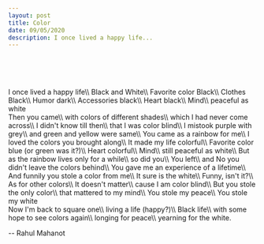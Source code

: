 ```yaml
---
layout: post
title: Color
date: 09/05/2020
description: I once lived a happy life...
---
```



<br><br>

<br>
I once lived a happy life\\
Black and White\\
Favorite color Black\\
Clothes Black\\
Humor dark\\
Accessories black\\
Heart black\\
Mind\\
peaceful as white

<br>
Then you came\\
with colors of different shades\\
which I had never come across\\
I didn't know till then\\
that I was color blind\\
I mistook purple with grey\\
and green and yellow were same\\
You came as a rainbow for me\\
I loved the colors you brought along\\
It made my life colorful\\
Favorite color blue (or green was it?)\\
Heart colorful\\
Mind\\
still peaceful as white\\
But as the rainbow lives only for a while\\
so did you\\
You left\\
and No you didn't leave the colors behind\\
You gave me an experience of a lifetime\\
And funnily you stole a color from me\\
It sure is the white\\
Funny, isn't it?\\
As for other colors\\
It doesn't matter\\
cause I am color blind\\
But you stole the only color\\
that mattered to my mind\\
You stole my peace\\
You stole my white

<br>
Now I'm back to square one\\
living a life (happy?)\\
Black life\\
with some hope to see colors again\\
longing for peace\\
yearning for the white.

-- Rahul Mahanot  
